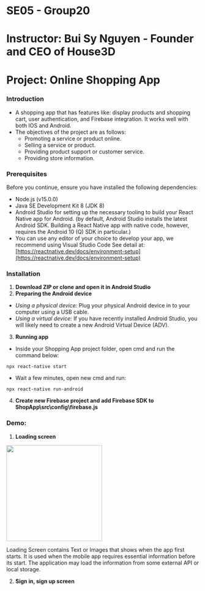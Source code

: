 # SE05 - Group20

# Instructor: Bui Sy Nguyen - Founder and CEO of House3D

# Project: Online Shopping App

### Introduction
- A shopping app that has features like: display products and shopping cart, user authentication, and Firebase integration. It works well with both IOS and Android.
- The objectives of the project are as follows:
  - Promoting a service or product online.
  -	Selling a service or product.
  -	Providing product support or customer service.
  -	Providing store information.

### Prerequisites
Before you continue, ensure you have installed the following dependencies:
- Node.js (v15.0.0)
- Java SE Development Kit 8 (JDK 8)
- Android Studio for setting up the necessary tooling to build your React Native app for Android. (by default, Android Studio installs the latest Android SDK. Building a React Native app with native code, however, requires the Android 10 (Q) SDK in particular.)
- You can use any editor of your choice to develop your app, we recommend using Visual Studio Code
See detail at: [https://reactnative.dev/docs/environment-setup](https://reactnative.dev/docs/environment-setup)

### Installation
1. **Download ZIP or clone and open it in Android Studio**
2. **Preparing the Android device**
- *Using a physical device:* Plug your physical Android device in to your computer using a USB cable.
- *Using a virtual device:* If you have recently installed Android Studio, you will likely need to create a new Android Virtual Device (ADV).
3. **Running app**
- Inside your Shopping App project folder, open cmd and run the command below:
```
npx react-native start
```
- Wait a few minutes, open new cmd and run:
```
npx react-native run-android
```
 4. **Create new Firebase project and add Firebase SDK to ShopApp\src\config\firebase.js**
 
 ### Demo:
 1. **Loading screen**
 <p><img src="images/loading" width="250" /></p>
 
 Loading Screen contains Text or Images that shows when the app first starts. It is used when the mobile app requires essential information before its start. The application may load the information from some external API or local storage.
 
 2. **Sign in, sign up screen**
